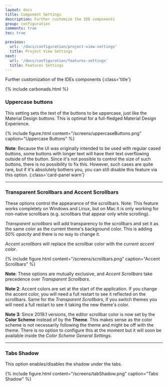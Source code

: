 ```yaml
---
layout: docs
title: Component Settings
description: Further customize the IDE components
group: configuration
comments: true
toc: true

previous:
  url: '/docs/configuration/project-view-settings'
  title: Project View Settings
next:
  url: '/docs/configuration/features-settings'
  title: Features Settings
---
```


Further customization of the IDEs components
{:class='title'}

{% include carbonads.html %}

### Uppercase buttons

This setting sets the text of the buttons to be uppercase, just like the Material Design buttons. This is optimal for a full-fledged Material Design Experience.

{% include figure.html content="/screens/uppercaseButtons.png" caption="Uppercase Buttons" %}

**Note**: Because the UI was originally intended to be used with regular cased buttons, some buttons with longer text will have their text overflowing outside of the button. Since it's not possible to control the size of such buttons, there is no possibility to fix this. However, such cases are quite rare, but if it's absolutely bothers you, you can still disable this feature via this option.
{:class='card-panel warn'}

-----
### Transparent Scrollbars and Accent Scrollbars

These options control the appearance of the scrollbars. Note: This feature works completely on Windows and Linux, but on Mac it is only working for non-native scrollbars (e.g. scrollbars that appear only while scrolling).

*Transparent scrollbars* will add transparency to the scrollbars and set it as the same color as the current theme's background color. This is adding _50% opacity_ and there is no way to change it.

*Accent scrollbars* will replace the scrollbar color with the _current accent color_.

{% include figure.html content="/screens/scrollbars.png" caption="Accent Scrollbars" %}

**Note**: These options are mutually exclusive, and _Accent Scrollbars_ take precedence over _Transparent Scrollbars_.

**Note 2**: Accent colors are set at the start of the application. If you change the accent color, you will need a full restart to see it reflected on the scrollbars. Same for the _Transparent Scrollbars_, if you switch themes you will need a full restart to see it taking the new theme's color.

**Note 3**: Since 2019.1 versions, the editor scrollbar color is now set by the **Color Scheme** instead of by the **Theme**. This makes sense as the color scheme is not necessarily following the theme and might be off with the theme.
There is no option to configure this at the moment but it will soon be available inside the _Color Scheme General Settings_.

---
### Tabs Shadow

This option enables/disables the shadow under the tabs.

{% include figure.html content="/screens/tabShadow.png" caption="Tabs Shadow" %}
